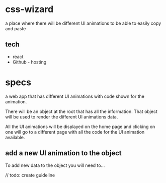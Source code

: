 # css-wizard

a place where there will be different UI animations to be able to easily copy and paste

## tech

* react
* Github - hosting

# specs

a web app that has different UI animations with code shown for the animation.

There will be an object at the root that has all the information. That object will be used to render the different UI animations data.

All the UI animations will be displayed on the home page and clicking on one will go to a different page with all the code for the UI animation available.

## add a new UI animation to the object

To add new data to the object you will need to...

// todo: create guideline

